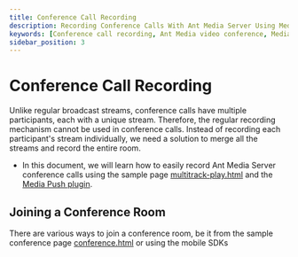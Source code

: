 ```yaml
---
title: Conference Call Recording
description: Recording Conference Calls With Ant Media Server Using Media Push
keywords: [Conference call recording, Ant Media video conference, Media push plugin, Circle]
sidebar_position: 3
---
```


# Conference Call Recording

Unlike regular broadcast streams, conference calls have multiple participants, each with a unique stream. Therefore, the regular recording mechanism cannot be used in conference calls. Instead of recording each participant's stream individually, we need a solution to merge all the streams and record the entire room.

- In this document, we will learn how to easily record Ant Media Server conference calls using the sample page [multitrack-play.html](https://github.com/ant-media/StreamApp/blob/master/src/main/webapp/multitrack-play.html) and the [Media Push plugin](https://antmedia.io/docs/guides/recording-live-streams/media-push-plugin/).

## Joining a Conference Room

There are various ways to join a conference room, be it from the sample conference page [conference.html](https://github.com/ant-media/StreamApp/blob/master/src/main/webapp/conference.html) or using the mobile SDKs
